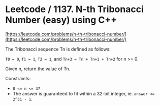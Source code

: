 # Leetcode / 1137. N-th Tribonacci Number (easy) using C++

[https://leetcode.com/problems/n-th-tribonacci-number/](https://leetcode.com/problems/n-th-tribonacci-number/)

The Tribonacci sequence Tn is defined as follows:

`T0 = 0`, `T1 = 1`, `T2 = 1`, and `Tn+3 = Tn + Tn+1 + Tn+2` for n >= 0.

Given n, return the value of Tn.

Constraints:

- `0 <= n <= 37`
- The answer is guaranteed to fit within a 32-bit integer, ie. `answer <= 2^31 - 1`.
